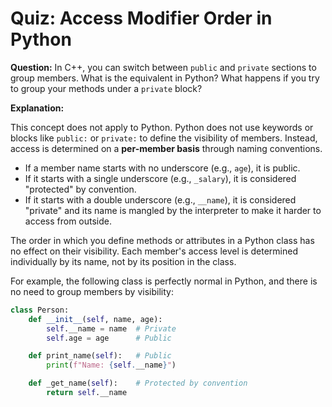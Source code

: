 # Quiz: Access Modifier Order in Python

**Question:** In C++, you can switch between `public` and `private` sections to group members. What is the equivalent in Python? What happens if you try to group your methods under a `private` block?

**Explanation:**

This concept does not apply to Python. Python does not use keywords or blocks like `public:` or `private:` to define the visibility of members. Instead, access is determined on a **per-member basis** through naming conventions.

-   If a member name starts with no underscore (e.g., `age`), it is public.
-   If it starts with a single underscore (e.g., `_salary`), it is considered "protected" by convention.
-   If it starts with a double underscore (e.g., `__name`), it is considered "private" and its name is mangled by the interpreter to make it harder to access from outside.

The order in which you define methods or attributes in a Python class has no effect on their visibility. Each member's access level is determined individually by its name, not by its position in the class.

For example, the following class is perfectly normal in Python, and there is no need to group members by visibility:

```python
class Person:
    def __init__(self, name, age):
        self.__name = name  # Private
        self.age = age      # Public

    def print_name(self):   # Public
        print(f"Name: {self.__name}")

    def _get_name(self):    # Protected by convention
        return self.__name
```

